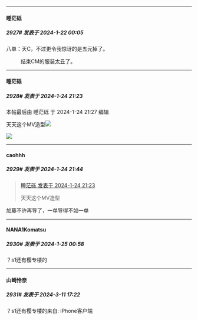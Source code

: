 
*****

####  睡茫砾  
##### 2927#       发表于 2024-1-22 00:05

八单：天C，不过更令我惊讶的是五元掉了。

          结束CM的服装太丑了。


*****

####  睡茫砾  
##### 2928#       发表于 2024-1-24 21:23

 本帖最后由 睡茫砾 于 2024-1-24 21:27 编辑 

天天这个MV造型<img src="https://static.saraba1st.com/image/smiley/face2017/067.png" referrerpolicy="no-referrer">

<img src="https://s11.ax1x.com/2024/01/24/pFm9Rwd.jpg" referrerpolicy="no-referrer">


*****

####  caohhh  
##### 2929#       发表于 2024-1-24 21:44

<blockquote><a href="httphttps://bbs.saraba1st.com/2b/forum.php?mod=redirect&amp;goto=findpost&amp;pid=63763276&amp;ptid=1340143" target="_blank">睡茫砾 发表于 2024-1-24 21:23</a>

天天这个MV造型</blockquote>
加藤不许再导了，一单导得不如一单


*****

####  NANA1Komatsu  
##### 2930#       发表于 2024-1-25 00:58

？s1还有樱专楼的

*****

####  山崎怜奈  
##### 2931#       发表于 2024-3-11 17:22

？s1还有樱专楼的来自: iPhone客户端

